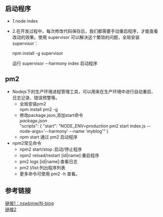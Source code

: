 ## 启动程序 

- 1.node  index
- 2.在开发过程中，每次修改代码保存后，我们都需要手动重启程序，才能查看改动的效果。使用 supervisor 可以解决这个繁琐的问题，全局安装 supervisor：  

    npm install -g supervisor    

    运行 supervisor --harmony index 启动程序  

##  pm2 

-  Nodejs下的生产环境进程管理工具，可以用来在生产环境中进行自动重启、日志记录、错误预警等。  
    - 全局安装pm2   
        npm install pm2 -g  
    - 修改package.json,添加start命令  
        *package.json*  
            "scripts": {
                "start": "NODE_ENV=production pm2 start index.js --node-args='--harmony' --name 'myblog'"
            }
    - npm start 通过 pm2 启动程序  
- npm2常见命令
    - npm2  start/stop :启动/停止程序
    - npm2  reload/restart [id|name]:重启程序
    - pm2   logs [id|name]:查看日志
    - pm2   l/list:列出程序列表
    - 更多命令可使用 pm2 -h 查看。

## 参考链接

[链接1：nswbmw/N-blog](https://github.com/nswbmw/N-blog)    
[链接2](https://cnodejs.org/topic/523513d3101e57452141d0b1)

